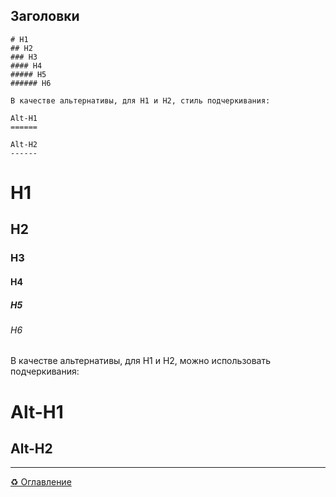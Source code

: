 ## Заголовки

```
# H1
## H2
### H3
#### H4
##### H5
###### H6

В качестве альтернативы, для H1 и H2, стиль подчеркивания:

Alt-H1
======

Alt-H2
------

```

# H1
## H2
### H3
#### H4
##### H5
###### H6

В качестве альтернативы, для H1 и H2, можно использовать подчеркивания:     

Alt-H1
======

Alt-H2
------
____

[&#9851; Оглавление](https://github.com/BaturinSS/manual-README.md/blob/main/README.md)
